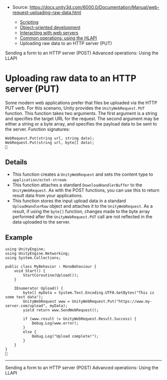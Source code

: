 * Source: https://docs.unity3d.com/6000.0/Documentation/Manual/web-request-uploading-raw-data.html

  * [Scripting](https://docs.unity3d.com/6000.0/Documentation/Manual/scripting.html)
  * [Object-oriented development](https://docs.unity3d.com/6000.0/Documentation/Manual/object-oriented-development.html)
  * [Interacting with web servers](https://docs.unity3d.com/6000.0/Documentation/Manual/web-request.html)
  * [Common operations: using the HLAPI](https://docs.unity3d.com/6000.0/Documentation/Manual/web-request-hlapi.html)
  * Uploading raw data to an HTTP server (PUT)


[](https://docs.unity3d.com/6000.0/Documentation/Manual/web-request-sending-form.html)
Sending a form to an HTTP server (POST)
[](https://docs.unity3d.com/6000.0/Documentation/Manual/web-request-llapi.html)
Advanced operations: Using the LLAPI
# Uploading raw data to an HTTP server (PUT)
Some modern web applications prefer that files be uploaded via the HTTP PUT verb. For this scenario, Unity provides the `UnityWebRequest.PUT` function.
This function takes two arguments. The first argument is a string and specifies the target URL for the request. The second argument may be either a string or a byte array, and specifies the payload data to be sent to the server.
Function signatures:
```
WebRequest.Put(string url, string data);
WebRequest.Put(string url, byte[] data);

```

## Details
  * This function creates a `UnityWebRequest` and sets the content type to `application/octet-stream`.
  * This function attaches a standard `DownloadHandlerBuffer` to the `UnityWebRequest`. As with the POST functions, you can use this to return result data from your applications.
  * This function stores the input upload data in a standard `UploadHandlerRaw` object and attaches it to the `UnityWebRequest`. As a result, if using the `byte[]` function, changes made to the byte array performed after the `UnityWebRequest.PUT` call are not reflected in the data uploaded to the server.


## Example
```
using UnityEngine;
using UnityEngine.Networking;
using System.Collections;
 
public class MyBehavior : MonoBehaviour {
    void Start() {
        StartCoroutine(Upload());
    }
 
    IEnumerator Upload() {
        byte[] myData = System.Text.Encoding.UTF8.GetBytes("This is some test data");
        UnityWebRequest www = UnityWebRequest.Put("https://www.my-server.com/upload", myData);
        yield return www.SendWebRequest();
 
        if (www.result != UnityWebRequest.Result.Success) {
            Debug.Log(www.error);
        }
        else {
            Debug.Log("Upload complete!");
        }
    }
}

```

* * *
[](https://docs.unity3d.com/6000.0/Documentation/Manual/web-request-sending-form.html)
Sending a form to an HTTP server (POST)
[](https://docs.unity3d.com/6000.0/Documentation/Manual/web-request-llapi.html)
Advanced operations: Using the LLAPI
